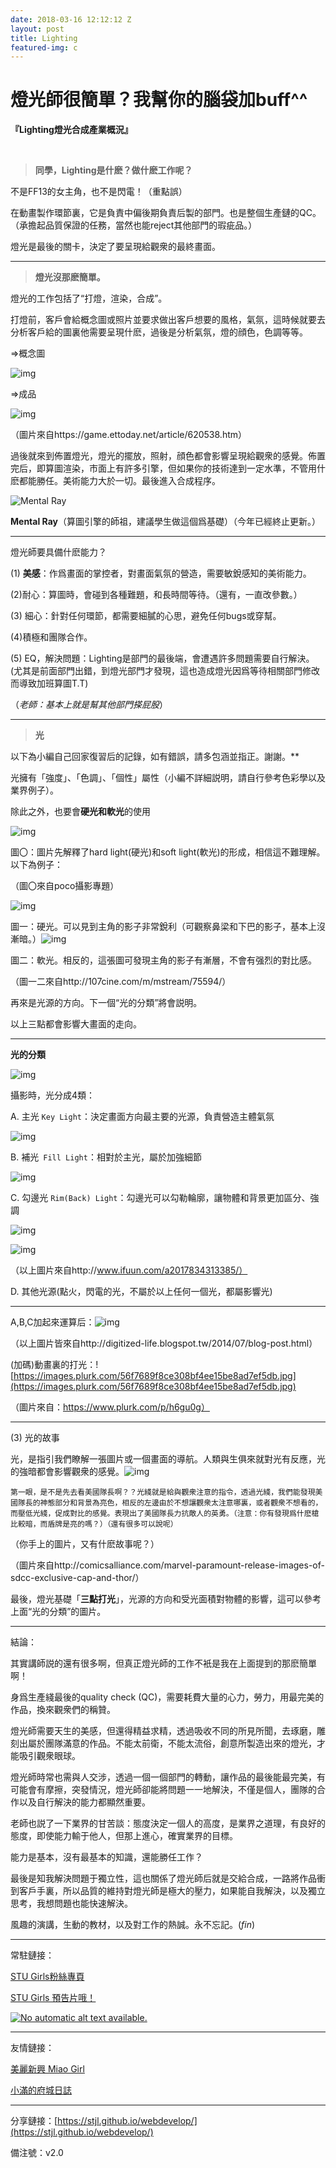 ```yaml
---
date: 2018-03-16 12:12:12 Z
layout: post
title: Lighting
featured-img: c
---
```


# 燈光師很簡單？我幫你的腦袋加buff^^

**『Lighting燈光合成產業概況』**  

​     

> **同學，Lighting是什麽？做什麽工作呢？**

不是FF13的女主角，也不是閃電！（重點誤）

在動畫製作環節裏，它是負責中偏後期負責后製的部門。也是整個生產鏈的QC。（承擔起品質保證的任務，當然也能reject其他部門的瑕疵品。）

燈光是最後的關卡，決定了要呈現給觀衆的最終畫面。

***

> **燈光沒那麽簡單。**

燈光的工作包括了“打燈，渲染，合成”。

打燈前，客戶會給概念圖或照片並要求做出客戶想要的風格，氣氛，這時候就要去分析客戶給的圖裏他需要呈現什麽，過後是分析氣氛，燈的顔色，色調等等。

=>概念圖

![img](https://cdn2.ettoday.net/images/1510/1510908.jpg)

=>成品

![img](https://cdn2.ettoday.net/images/1510/1510907.gif)

（圖片來自https://game.ettoday.net/article/620538.htm）

過後就來到佈置燈光，燈光的擺放，照射，顔色都會影響呈現給觀衆的感覺。佈置完后，即算圖渲染，市面上有許多引擎，但如果你的技術達到一定水準，不管用什麽都能勝任。美術能力大於一切。最後進入合成程序。

![Mental Ray](https://www.nvidia.com/content/dam/en-zz/Solutions/design-visualization/product-updates/design-pro-visualization-products-iray-transition-nvidia-mental-ray-logo-297-tm.jpg)

**Mental Ray**（算圖引擎的師祖，建議學生做這個爲基礎）（今年已經終止更新。）

***



燈光師要具備什麽能力？

(1) **美感**：作爲畫面的掌控者，對畫面氣氛的營造，需要敏銳感知的美術能力。

(2)耐心：算圖時，會碰到各種難題，和長時間等待。（還有，一直改參數。）

(3)  細心：針對任何環節，都需要細膩的心思，避免任何bugs或穿幫。

(4)積極和團隊合作。

(5)  EQ，解決問題：Lighting是部門的最後端，會遭遇許多問題需要自行解決。(尤其是前面部門出錯，到燈光部門才發現，這也造成燈光因爲等待相關部門修改而導致加班算圖T.T)

（*老師：基本上就是幫其他部門搽屁股*）

****



> **光**



以下為小編自己回家復習后的記錄，如有錯誤，請多包涵並指正。謝謝。**

光擁有「強度」、「色調」、「個性」屬性（小編不詳細説明，請自行參考色彩學以及業界例子）。

除此之外，也要會**硬光和軟光**的使用

![img](https://i1.read01.com/SIG=3muf3l9/30476d71704f4f6b784b.jpg)

圖〇：圖片先解釋了hard light(硬光)和soft light(軟光)的形成，相信這不難理解。以下為例子：

（圖〇來自poco攝影專題）

![img](http://77fkxu.com1.z0.glb.clouddn.com/20160215/1455522010_74350.jpg)

圖一：硬光。可以見到主角的影子非常銳利（可觀察鼻梁和下巴的影子，基本上沒漸暗。）![img](http://77fkxu.com1.z0.glb.clouddn.com/20160215/1455522194_59836.jpg)

圖二：軟光。相反的，這張圖可發現主角的影子有漸層，不會有强烈的對比感。

（圖一二來自http://107cine.com/m/mstream/75594/）

再來是光源的方向。下一個“光的分類”將會説明。

以上三點都會影響大畫面的走向。

***

**光的分類**

![img](https://upload.wikimedia.org/wikipedia/commons/thumb/d/d8/3_point_lighting.svg/729px-3_point_lighting.svg.png)

攝影時，光分成4類：

A.     主光 `Key Light`：決定畫面方向最主要的光源，負責營造主體氣氛

![img](http://3.bp.blogspot.com/-LwlH9YDsMOk/U8T0KuD8MQI/AAAAAAAADPk/dMPVDCB2EMg/s1600/keyLight.png)

B.     補光` Fill Light`：相對於主光，屬於加強細節

![img](http://1.bp.blogspot.com/-EW3eMTLc4bo/U8T0KLd9BjI/AAAAAAAADPY/QMMEujGAL4w/s1600/fillLight.png)

C.     勾邊光 `Rim(Back) Light`：勾邊光可以勾勒輪廓，讓物體和背景更加區分、強調

![img](http://4.bp.blogspot.com/-qlrupHOGlNE/U8T0KNTQ97I/AAAAAAAADPc/kRGRUY2JOQQ/s1600/fill&backLight.png)

![img](http://i1.wp.com/inews.gtimg.com/newsapp_bt/0/1872664684/641)

（以上圖片來自http://www.ifuun.com/a2017834313385/）

D.    其他光源(點火，閃電的光，不屬於以上任何一個光，都屬影響光)

***



A,B,C加起來運算后：![img](http://1.bp.blogspot.com/-n9geUqQjVD4/U8T0JwHGIFI/AAAAAAAADPU/Pw4mwKQS9rQ/s1600/3ptLight.png)

（以上圖片皆來自http://digitized-life.blogspot.tw/2014/07/blog-post.html）

(加碼)動畫裏的打光：![https://images.plurk.com/56f7689f8ce308bf4ee15be8ad7ef5db.jpg](https://images.plurk.com/56f7689f8ce308bf4ee15be8ad7ef5db.jpg)

（圖片來自：https://www.plurk.com/p/h6gu0g）

***

(3)  光的故事

光，是指引我們瞭解一張圖片或一個畫面的導航。人類與生俱來就對光有反應，光的強暗都會影響觀衆的感覺。![img](http://comicsalliance.com/files/2010/07/cacap.jpg)

```第一眼，是不是先去看美國隊長啊？？光綫就是給與觀衆注意的指令，透過光綫，我們能發現美國隊長的神態部分和背景為亮色，相反的左邊由於不想讓觀衆太注意哪裏，或者觀衆不想看的，而壓低光綫，促成對比的感覺。表現出了美國隊長力抗敵人的英勇。（注意：你有發現爲什麽槍比較暗，而盾牌是亮的嗎？）（還有很多可以說呢）```

（你手上的圖片，又有什麽故事呢？）

（圖片來自http://comicsalliance.com/marvel-paramount-release-images-of-sdcc-exclusive-cap-and-thor/）

最後，燈光基礎「**三點打光**」，光源的方向和受光面積對物體的影響，這可以參考上面“光的分類”的圖片。

***

結論：

其實講師説的還有很多啊，但真正燈光師的工作不衹是我在上面提到的那麽簡單啊！

身爲生產綫最後的quality check (QC)，需要耗費大量的心力，勞力，用最完美的作品，換來觀衆們的稱贊。

燈光師需要天生的美感，但還得精益求精，透過吸收不同的所見所聞，去琢磨，雕刻出屬於團隊滿意的作品。不能太前衛，不能太流俗，創意所製造出來的燈光，才能吸引觀衆眼球。

燈光師時常也需與人交涉，透過一個一個部門的轉動，讓作品的最後能最完美，有可能會有摩擦，突發情況，燈光師卻能將問題一一地解決，不僅是個人，團隊的合作以及自行解決的能力都顯然重要。

老師也説了一下業界的甘苦談：態度決定一個人的高度，是業界之道理，有良好的態度，即使能力輸于他人，但那上進心，確實業界的目標。

能力是基本，沒有最基本的知識，還能勝任工作？

最後是知我解決問題于獨立性，這也關係了燈光師后就是交給合成，一路將作品衝到客戶手裏，所以品質的維持對燈光師是極大的壓力，如果能自我解決，以及獨立思考，我想問題也能快速解決。

風趣的演講，生動的教材，以及對工作的熱誠。永不忘記。(*fin*)

****

常駐鏈接：

[STU Girls粉絲專頁](https://www.facebook.com/STUGirls/)

[STU Girls 預告片哦！](https://www.facebook.com/STUGirls/videos/2089490637744609/)

[![No automatic alt text available.](https://scontent-tpe1-1.xx.fbcdn.net/v/t1.0-0/s480x480/29258488_2089862217707451_3774411867345562064_n.jpg?_nc_eui2=v1%3AAeE5w58h9t0wAj609j6brSamHFnQGng1NeBkI1UMHE6Jx147wgN2RVEPwzN1xNA4WgQNdZYbNHFst0oW6LGB-bPu4ceT0e48zFRCVVvU1rxVjA&oh=e8a4b1894b3e41cf9c481f5c88ed80c8&oe=5B38472B)](https://www.facebook.com/STUGirls/photos/a.1956668431026831.1073741827.1954442237916117/2089862217707451/?type=3)

****

友情鏈接：

[美麗新興 Miao Girl](https://www.facebook.com/gorgeours.sinsing/)

[小滿的府城日誌](https://www.facebook.com/FuchengXiaoman/)

****

分享鏈接：[https://stjl.github.io/webdevelop/](https://stjl.github.io/webdevelop/)



備注號：v2.0